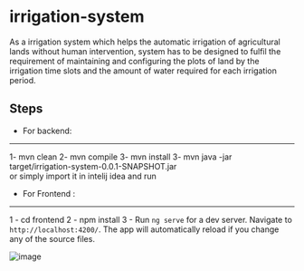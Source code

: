 # irrigation-system
As a irrigation system which helps the automatic irrigation of agricultural lands without human intervention, system has to
be designed to fulfil the requirement of maintaining and configuring the plots of land by the irrigation time slots and the
amount of water required for each irrigation period.

## Steps
- For backend:
-------------- 
1- mvn clean
2- mvn compile
3- mvn install
3- mvn java -jar target/irrigation-system-0.0.1-SNAPSHOT.jar  
or simply import it in intelij idea and run

- For Frontend :
--------------
1 - cd frontend
2 - npm install
3 - Run `ng serve` for a dev server. Navigate to `http://localhost:4200/`. The app will automatically reload if you change any of the source files.

![image](https://user-images.githubusercontent.com/30721264/156941184-89c82a8a-0f37-4922-aadf-719bb8bb3a0c.png)
